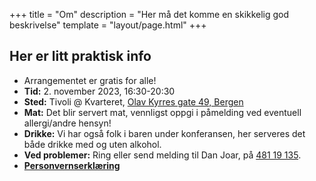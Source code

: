 +++
title = "Om"
description = "Her må det komme en skikkelig god beskrivelse"
template = "layout/page.html"
+++

## Her er litt praktisk info
- Arrangementet er gratis for alle!
- **Tid:** 2. november 2023, 16:30-20:30
- **Sted:** Tivoli @ Kvarteret, [Olav Kyrres gate 49, Bergen](https://www.openstreetmap.org/node/6137059358)
- **Mat:** Det blir servert mat, vennligst oppgi i påmelding ved eventuell allergi/andre hensyn!
- **Drikke:** Vi har også folk i baren under konferansen, her serveres det både drikke med og uten alkohol.
- **Ved problemer:** Ring eller send melding til Dan Joar, på [481 19 135](tel:48119135).
- [**Personvernserklæring**](../personvern)